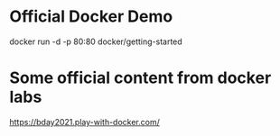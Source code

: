 # Official Docker Demo

docker run -d -p 80:80 docker/getting-started

# Some official content from docker labs

https://bday2021.play-with-docker.com/
